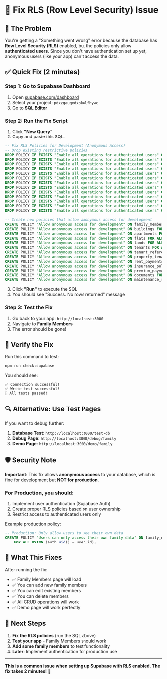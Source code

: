 # 🔧 Fix RLS (Row Level Security) Issue

## 🎯 The Problem

You're getting a "Something went wrong" error because the database has **Row Level Security (RLS)** enabled, but the policies only allow **authenticated users**. Since you don't have authentication set up yet, anonymous users (like your app) can't access the data.

## ✅ Quick Fix (2 minutes)

### **Step 1: Go to Supabase Dashboard**
1. Open [supabase.com/dashboard](https://supabase.com/dashboard)
2. Select your project: `pdxzgauqxdxokolfhywc`
3. Go to **SQL Editor**

### **Step 2: Run the Fix Script**
1. Click **"New Query"**
2. Copy and paste this SQL:

```sql
-- Fix RLS Policies for Development (Anonymous Access)
-- Drop existing restrictive policies
DROP POLICY IF EXISTS "Enable all operations for authenticated users" ON family_members;
DROP POLICY IF EXISTS "Enable all operations for authenticated users" ON buildings;
DROP POLICY IF EXISTS "Enable all operations for authenticated users" ON apartments;
DROP POLICY IF EXISTS "Enable all operations for authenticated users" ON flats;
DROP POLICY IF EXISTS "Enable all operations for authenticated users" ON lands;
DROP POLICY IF EXISTS "Enable all operations for authenticated users" ON tenants;
DROP POLICY IF EXISTS "Enable all operations for authenticated users" ON tenant_references;
DROP POLICY IF EXISTS "Enable all operations for authenticated users" ON property_tenants;
DROP POLICY IF EXISTS "Enable all operations for authenticated users" ON rent_payments;
DROP POLICY IF EXISTS "Enable all operations for authenticated users" ON insurance_policies;
DROP POLICY IF EXISTS "Enable all operations for authenticated users" ON premium_payments;
DROP POLICY IF EXISTS "Enable all operations for authenticated users" ON documents;
DROP POLICY IF EXISTS "Enable all operations for authenticated users" ON maintenance_records;

-- Create new policies that allow anonymous access for development
CREATE POLICY "Allow anonymous access for development" ON family_members FOR ALL USING (true);
CREATE POLICY "Allow anonymous access for development" ON buildings FOR ALL USING (true);
CREATE POLICY "Allow anonymous access for development" ON apartments FOR ALL USING (true);
CREATE POLICY "Allow anonymous access for development" ON flats FOR ALL USING (true);
CREATE POLICY "Allow anonymous access for development" ON lands FOR ALL USING (true);
CREATE POLICY "Allow anonymous access for development" ON tenants FOR ALL USING (true);
CREATE POLICY "Allow anonymous access for development" ON tenant_references FOR ALL USING (true);
CREATE POLICY "Allow anonymous access for development" ON property_tenants FOR ALL USING (true);
CREATE POLICY "Allow anonymous access for development" ON rent_payments FOR ALL USING (true);
CREATE POLICY "Allow anonymous access for development" ON insurance_policies FOR ALL USING (true);
CREATE POLICY "Allow anonymous access for development" ON premium_payments FOR ALL USING (true);
CREATE POLICY "Allow anonymous access for development" ON documents FOR ALL USING (true);
CREATE POLICY "Allow anonymous access for development" ON maintenance_records FOR ALL USING (true);
```

3. Click **"Run"** to execute the SQL
4. You should see "Success. No rows returned" message

### **Step 3: Test the Fix**
1. Go back to your app: `http://localhost:3000`
2. Navigate to **Family Members**
3. The error should be gone!

## 🧪 Verify the Fix

Run this command to test:
```bash
npm run check:supabase
```

You should see:
```
✅ Connection successful!
✅ Write test successful!
🎉 All tests passed!
```

## 🔍 Alternative: Use Test Pages

If you want to debug further:

1. **Database Test**: `http://localhost:3000/test-db`
2. **Debug Page**: `http://localhost:3000/debug/family`
3. **Demo Page**: `http://localhost:3000/demo/family`

## 🛡️ Security Note

**Important**: This fix allows **anonymous access** to your database, which is fine for development but **NOT for production**.

### **For Production**, you should:
1. Implement user authentication (Supabase Auth)
2. Create proper RLS policies based on user ownership
3. Restrict access to authenticated users only

Example production policy:
```sql
-- Production: Only allow users to see their own data
CREATE POLICY "Users can only access their own family data" ON family_members
    FOR ALL USING (auth.uid() = user_id);
```

## 🎉 What This Fixes

After running the fix:
- ✅ Family Members page will load
- ✅ You can add new family members
- ✅ You can edit existing members
- ✅ You can delete members
- ✅ All CRUD operations will work
- ✅ Demo page will work perfectly

## 🚀 Next Steps

1. **Fix the RLS policies** (run the SQL above)
2. **Test your app** - Family Members should work
3. **Add some family members** to test functionality
4. **Later**: Implement authentication for production use

---

**This is a common issue when setting up Supabase with RLS enabled. The fix takes 2 minutes!** 🚀